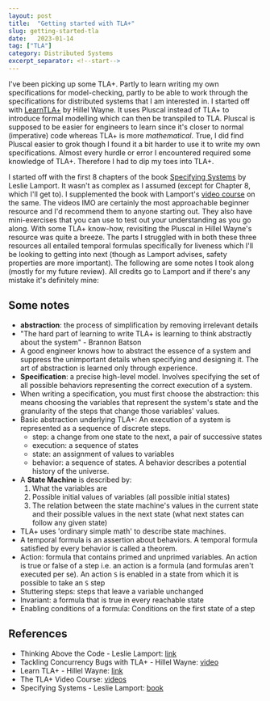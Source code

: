 ```yaml
---
layout: post
title:  "Getting started with TLA+"
slug: getting-started-tla
date:   2023-01-14
tag: ["TLA"]
category: Distributed Systems
excerpt_separator: <!--start-->
---
```


<!--start-->

I've been picking up some TLA+. Partly to learn writing my own specifications
for model-checking, partly to be able to work through the specifications for
distributed systems that I am interested in. I started off with
[LearnTLA+](https://learntla.com/) by Hillel Wayne. It uses Pluscal instead of
TLA+ to introduce formal modelling which can then be transpiled to TLA. Pluscal
is supposed to be easier for engineers to learn since it's closer to normal
(imperative) code whereas TLA+ is more _mathematical_. True, I did find Pluscal
easier to grok though I found it a bit harder to use it to write my own
specifications. Almost every hurdle or error I encountered required some
knowledge of TLA+. Therefore I had to dip my toes into TLA+.

I started off with the first 8 chapters of the book
[Specifying Systems](https://lamport.azurewebsites.net/tla/book.html) by Leslie
Lamport. It wasn't as complex as I assumed (except for Chapter 8, which I'll get
to). I supplemented the book with Lamport's
[video course](https://lamport.azurewebsites.net/video/videos.html) on the same.
The videos IMO are certainly the most approachable beginner resource and I'd
recommend them to anyone starting out. They also have mini-exercises that you
can use to test out your understanding as you go along. With some TLA+ know-how,
revisiting the Pluscal in Hillel Wayne's resource was quite a breeze. The parts
I struggled with in both these three resources all entailed temporal formulas
specifically for liveness which I'll be looking to getting into next (though as
Lamport advises, safety properties are more important). The following are some
notes I took along (mostly for my future review). All credits go to Lamport and
if there's any mistake it's definitely mine:

## Some notes

- **abstraction**: the process of simplification by removing irrelevant details
- "The hard part of learning to write TLA+ is learning to think abstractly about
  the system" - Brannon Batson
- A good engineer knows how to abstract the essence of a system and suppress the
  unimportant details when specifying and designing it. The art of abstraction
  is learned only through experience.
- **Specification**: a precise high-level model. Involves specifying the set of
  all possible behaviors representing the correct execution of a system.
- When writing a specification, you must first choose the abstraction: this
  means choosing the variables that represent the system's state and the
  granularity of the steps that change those variables' values.
- Basic abstraction underlying TLA+: An execution of a system is represented as
  a sequence of discrete steps.
  - step: a change from one state to the next, a pair of successive states
  - execution: a sequence of states
  - state: an assignment of values to variables
  - behavior: a sequence of states. A behavior describes a potential history of
    the universe.
- A **State Machine** is described by:
  1. What the variables are
  2. Possible initial values of variables (all possible initial states)
  3. The relation between the state machine's values in the current state and
     their possible values in the next state (what next states can follow any
     given state)
- TLA+ uses 'ordinary simple math' to describe state machines.
- A temporal formula is an assertion about behaviors. A temporal formula
  satisfied by every behavior is called a theorem.
- Action: formula that contains primed and unprimed variables. An action is true
  or false of a step i.e. an action is a formula (and formulas aren't executed
  per se). An action `S` is enabled in a state from which it is possible to take
  an `S` step
- Stuttering steps: steps that leave a variable unchanged
- Invariant: a formula that is true in every reachable state
- Enabling conditions of a formula: Conditions on the first state of a step

## References

- Thinking Above the Code - Leslie Lamport:
  [link](https://www.youtube.com/watch?v=-4Yp3j_jk8Q)
- Tackling Concurrency Bugs with TLA+ - Hillel Wayne:
  [video](https://www.youtube.com/watch?v=_9B__0S21y8)
- Learn TLA+ - Hillel Wayne: [link](https://learntla.com/)
- The TLA+ Video Course:
  [videos](https://lamport.azurewebsites.net/video/videos.html)
- Specifying Systems - Leslie Lamport:
  [book](https://lamport.azurewebsites.net/tla/book.html)
